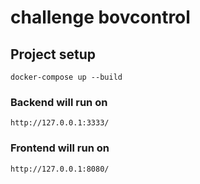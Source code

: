 # challenge bovcontrol

## Project setup
```
docker-compose up --build
```

### Backend will run on
```
http://127.0.0.1:3333/
```

### Frontend will run on 
```
http://127.0.0.1:8080/
```
